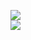 [![](https://img.shields.io/badge/Made%20With-Github%20Spray-lightgrey.svg?style=for-the-badge&logo=github)](https://github.com/Annihil/github-spray#2340)  
[![](https://i.imgur.com/2DrTn0Z.gif)](https://github.com/Annihil/github-spray)